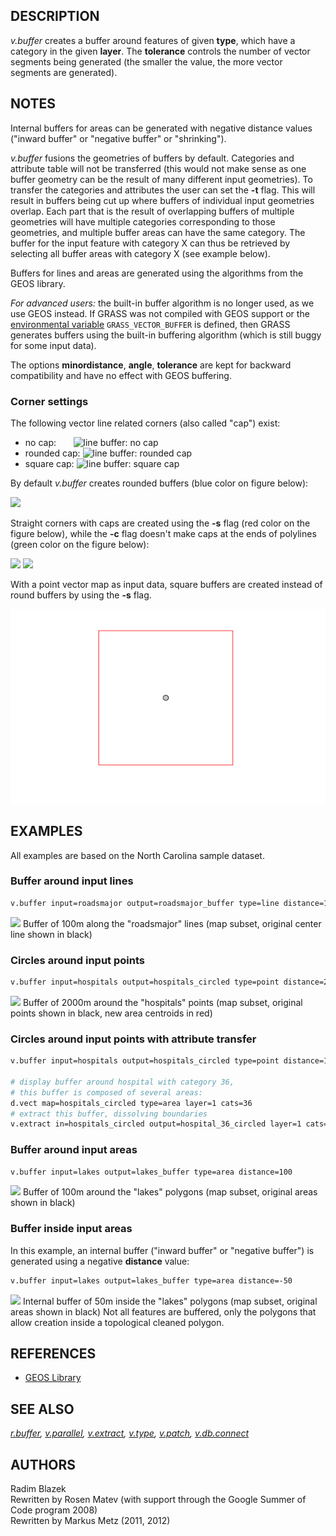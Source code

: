 ## DESCRIPTION

*v.buffer* creates a buffer around features of given **type**, which
have a category in the given **layer**. The **tolerance** controls the
number of vector segments being generated (the smaller the value, the
more vector segments are generated).

## NOTES

Internal buffers for areas can be generated with negative distance
values ("inward buffer" or "negative buffer" or "shrinking").

*v.buffer* fusions the geometries of buffers by default. Categories and
attribute table will not be transferred (this would not make sense as
one buffer geometry can be the result of many different input
geometries). To transfer the categories and attributes the user can set
the **-t** flag. This will result in buffers being cut up where buffers
of individual input geometries overlap. Each part that is the result of
overlapping buffers of multiple geometries will have multiple categories
corresponding to those geometries, and multiple buffer areas can have
the same category. The buffer for the input feature with category X can
thus be retrieved by selecting all buffer areas with category X (see
example below).

Buffers for lines and areas are generated using the algorithms from the
GEOS library.

*For advanced users:* the built-in buffer algorithm is no longer used,
as we use GEOS instead. If GRASS was not compiled with GEOS support or
the [environmental variable](variables.md) `GRASS_VECTOR_BUFFER` is
defined, then GRASS generates buffers using the built-in buffering
algorithm (which is still buggy for some input data).

The options **minordistance**, **angle**, **tolerance** are kept for
backward compatibility and have no effect with GEOS buffering.

### Corner settings

The following vector line related corners (also called "cap") exist:

- no cap:       <img src="v_buffer_no_cap.png" data-valign="middle"
  alt="line buffer: no cap" />
- rounded cap: <img src="v_buffer_rounded_cap.png" data-valign="middle"
  alt="line buffer: rounded cap" />
- square cap: <img src="v_buffer_square_cap.png" data-valign="middle"
  alt="line buffer: square cap" />

By default *v.buffer* creates rounded buffers (blue color on figure
below):

![](v_buffer_line.png)

Straight corners with caps are created using the **-s** flag (red color
on the figure below), while the **-c** flag doesn't make caps at the
ends of polylines (green color on the figure below):

![](v_buffer_line_s.png) ![](v_buffer_line_c.png)

With a point vector map as input data, square buffers are created
instead of round buffers by using the **-s** flag.

![](v_buffer_point_s.png)

## EXAMPLES

All examples are based on the North Carolina sample dataset.

### Buffer around input lines

```sh
v.buffer input=roadsmajor output=roadsmajor_buffer type=line distance=100
```

<img src="v_buffer_lines.png" data-border="1" />  
Buffer of 100m along the "roadsmajor" lines (map subset, original center
line shown in black)

### Circles around input points

```sh
v.buffer input=hospitals output=hospitals_circled type=point distance=2000
```

<img src="v_buffer_points.png" data-border="1" />  
Buffer of 2000m around the "hospitals" points (map subset, original
points shown in black, new area centroids in red)

### Circles around input points with attribute transfer

```sh
v.buffer input=hospitals output=hospitals_circled type=point distance=1000 -t

# display buffer around hospital with category 36,
# this buffer is composed of several areas:
d.vect map=hospitals_circled type=area layer=1 cats=36
# extract this buffer, dissolving boundaries
v.extract in=hospitals_circled output=hospital_36_circled layer=1 cats=36 -d
```

### Buffer around input areas

```sh
v.buffer input=lakes output=lakes_buffer type=area distance=100
```

<img src="v_buffer_areas.png" data-border="1" />  
Buffer of 100m around the "lakes" polygons (map subset, original areas
shown in black)

### Buffer inside input areas

In this example, an internal buffer ("inward buffer" or "negative
buffer") is generated using a negative **distance** value:

```sh
v.buffer input=lakes output=lakes_buffer type=area distance=-50
```

<img src="v_buffer_areas_int.png" data-border="1" />  
Internal buffer of 50m inside the "lakes" polygons (map subset, original
areas shown in black)  
Not all features are buffered, only the polygons that allow creation
inside a topological cleaned polygon.

## REFERENCES

- [GEOS Library](https://trac.osgeo.org/geos)

## SEE ALSO

*[r.buffer](r.buffer.md), [v.parallel](v.parallel.md),
[v.extract](v.extract.md), [v.type](v.type.md), [v.patch](v.patch.md),
[v.db.connect](v.db.connect.md)*

## AUTHORS

Radim Blazek  
Rewritten by Rosen Matev (with support through the Google Summer of Code
program 2008)  
Rewritten by Markus Metz (2011, 2012)
